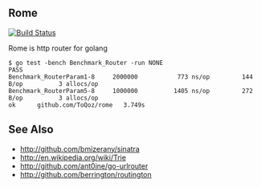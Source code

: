 ## Rome

[![Build Status](https://travis-ci.org/ToQoz/rome.png?branch=master)](https://travis-ci.org/ToQoz/rome)

Rome is http router for golang

	$ go test -bench Benchmark_Router -run NONE
	PASS
	Benchmark_RouterParam1-8     2000000           773 ns/op         144 B/op          3 allocs/op
	Benchmark_RouterParam5-8     1000000          1405 ns/op         272 B/op          3 allocs/op
	ok      github.com/ToQoz/rome   3.749s

## See Also

- http://github.com/bmizerany/sinatra
- http://en.wikipedia.org/wiki/Trie
- http://github.com/ant0ine/go-urlrouter
- http://github.com/berrington/routington
